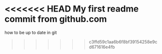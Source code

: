 <<<<<<< HEAD
My first readme commit from github.com
=======
how to be up to date in git
>>>>>>> c3ffd59c1aa6b6f8bf39154258e9cd671616e4fb
